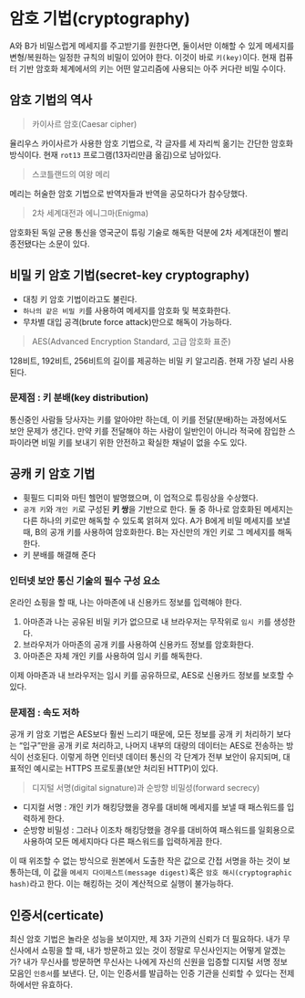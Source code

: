 # 암호 기법(cryptography)

A와 B가 비밀스럽게 메세지를 주고받기를 원한다면, 둘이서만 이해할 수 있게 메세지를 변형/복원하는 일정한 규칙의 비밀이 있어야 한다. 이것이 바로 `키(key)`이다. 현재 컴퓨터 기반 암호화 체계에서의 키는 어떤 알고리즘에 사용되는 아주 커다란 비밀 수이다.

## 암호 기법의 역사

> 카이사르 암호(Caesar cipher)
> 

율리우스 카이사르가 사용한 암호 기법으로, 각 글자를 세 자리씩 옮기는 간단한 암호화 방식이다. 현재 `rot13` 프로그램(13자리만큼 옮김)으로 남아있다.

> 스코틀랜드의 여왕 메리
> 

메리는 허술한 암호 기법으로 반역자들과 반역을 공모하다가 참수당했다.

> 2차 세계대전과 에니그마(Enigma)
> 

암호화된 독일 군용 통신을 영국군이 튜링 기술로 해독한 덕분에 2차 세계대전이 빨리 종전됐다는 소문이 있다.

## 비밀 키 암호 기법(secret-key cryptography)

- 대칭 키 암호 기법이라고도 불린다.
- `하나의 같은 비밀 키`를 사용하여 메세지를 암호화 및 복호화한다.
- 무차별 대입 공격(brute force attack)만으로 해독이 가능하다.

> AES(Advanced Encryption Standard, 고급 암호화 표준)
> 

128비트, 192비트, 256비트의 길이를 제공하는 비밀 키 알고리즘. 현재 가장 널리 사용된다.

### 문제점 : 키 분배(key distribution)

통신중인 사람들 당사자는 키를 알아야만 하는데, 이 키를 전달(분배)하는 과정에서도 보안 문제가 생긴다. 만약 키를 전달해야 하는 사람이 일반인이 아니라 적국에 잠입한 스파이라면 비밀 키를 보내기 위한 안전하고 확실한 채널이 없을 수도 있다.

## 공캐 키 암호 기법

- 휫필드 디피와 마틴 헬먼이 발명했으며, 이 업적으로 튜링상을 수상했다.
- `공개 키`와 `개인 키`로 구성된 **키 쌍**을 기반으로 한다. 둘 중 하나로 암호화된 메세지는 다른 하나의 키로만 해독할 수 있도록 얽혀져 있다. A가 B에게 비밀 메세지를 보낼 때, B의 공개 키를 사용하여 암호화한다. B는 자신만의 개인 키로 그 메세지를 해독한다.
- 키 분배를 해결해 준다

### 인터넷 보안 통신 기술의 필수 구성 요소

온라인 쇼핑을 할 때, 나는 아마존에 내 신용카드 정보를 입력해야 한다.

1. 아마존과 나는 공유된 비밀 키가 없으므로 내 브라우저는 무작위로 `임시 키`를 생성한다.
2. 브라우저가 아마존의 공개 키를 사용하여 신용카드 정보를 암호화한다.
3. 아마존은 자체 개인 키를 사용하여 임시 키를 해독한다.

이제 아마존과 내 브라우저는 임시 키를 공유하므로, AES로 신용카드 정보를 보호할 수 있다.

### 문제점 : 속도 저하

공개 키 암호 기법은 AES보다 훨씬 느리기 때문에, 모든 정보를 공개 키 처리하기 보다는 “입구”만을 공개 키로 처리하고, 나머지 내부의 대량의 데이터는 AES로 전송하는 방식이 선호된다. 이렇게 하면 인터넷 데이터 통신의 각 단계가 전부 보안이 유지되며, 대표적인 예시로는 HTTPS 프로토콜(보안 처리된 HTTP)이 있다.

> 디지털 서명(digital signature)과 순방향 비밀성(forward secrecy)
> 
- 디지컬 서명 : 개인 키가 해킹당했을 경우를 대비해 메세지를 보낼 때 패스워드를 입력하게 한다.
- 순방향 비밀성 : 그러나 이조차 해킹당했을 경우를 대비하여 패스워드를 일회용으로 사용하여 모든 메세지마다 다른 패스워드를 입력하게끔 한다.

이 때 위조할 수 없는 방식으로 원본에서 도출한 작은 값으로 간접 서명을 하는 것이 보통하는데, 이 값을 `메세지 다이제스트(message digest)`혹은 `암호 해시(cryptographic hash)`라고 한다. 이는 해킹하는 것이 계산적으로 실행이 불가능하다.

## 인증서(certicate)

최신 암호 기법은 놀라운 성능을 보이지만, 제 3자 기관의 신뢰가 더 필요하다. 내가 무신사에서 쇼핑을 할 때, 내가 방문하고 있는 것이 정말로 무신사인지는 어떻게 알겠는가? 내가 무신사를 방문하면 무신사는 나에게 자신의 신원을 입증할 디지털 서명 정보 모음인 `인증서`를 보낸다. 단, 이는 인증서를 발급하는 인증 기관을 신뢰할 수 있다는 전제 하에서만 유효하다.